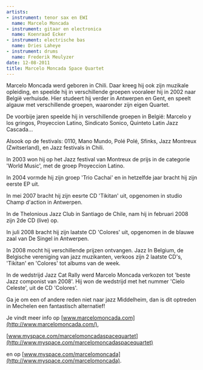 ```yaml
---
artists:
- instrument: tenor sax en EWI
  name: Marcelo Moncada
- instrument: gitaar en electronica
  name: Koenraad Ecker
- instrument: electrische bas
  name: Dries Laheye
- instrument: drums
  name: Frederik Meulyzer
date: 12-08-2011
title: Marcelo Moncada Space Quartet
---
```

Marcelo Moncada werd geboren in Chili. Daar kreeg hij ook zijn muzikale opleiding, 
en speelde hij in verschillende groepen vooraleer hij in 2002 naar België verhuisde. 
Hier studeert hij verder in Antwerpen en Gent, en speelt algauw met verschillende groepen, 
waaronder zijn eigen Quartet. 

De voorbije jaren speelde hij in verschillende groepen in België:
Marcelo y los gringos, Proyeccion Latino, Sindicato Sonico, Quinteto Latin Jazz Cascada... 

Alsook op de festivals: 0110, Mano Mundo, Polé Polé, Sfinks, Jazz Montreux (Zwitserland), 
en Jazz festivals in Chili. 

In 2003 won hij op het Jazz festival van Montreux de prijs in de categorie 'World Music', met 
de groep Proyeccion Latino. 

In 2004 vormde hij zijn groep 'Trio Cachai' en in hetzelfde jaar bracht hij zijn eerste EP uit. 

In mei 2007 bracht hij zijn eesrte CD 'Tikitan' uit, opgenomen in studio Champ d'action in Antwerpen. 

In de Thelonious Jazz Club in Santiago de Chile, nam hij in februari 2008 zijn 2de CD (live) op. 

In juli 2008 bracht hij zijn laatste CD 'Colores' uit, opgenomen in de blauwe zaal van De Singel 
in Antwerpen. 

In 2008 mocht hij verschillende prijzen ontvangen. 
Jazz In Belgium, de Belgische vereniging van jazz muzikanten, verkoos zijn 2 laatste CD's, 'Tikitan' 
en 'Colores' tot albums van de week. 

In de wedstrijd Jazz Cat Rally werd Marcelo Moncada verkozen tot 'beste Jazz componist van 2008'.
Hij won de wedstrijd met het nummer 'Cielo Celeste', uit de CD 'Colores'. 

Ga je om een of andere reden niet naar jazz Middelheim, dan is dit optreden in Mechelen een fantastisch alternatief!

Je vindt meer info op [www.marcelomoncada.com](http://www.marcelomoncada.com/), 

[www.myspace.com/marcelomoncadaspacequartet](http://www.myspace.com/marcelomoncadaspacequartet) 

en op [www.myspace.com/marcelomoncada](http://www.myspace.com/marcelomoncada).